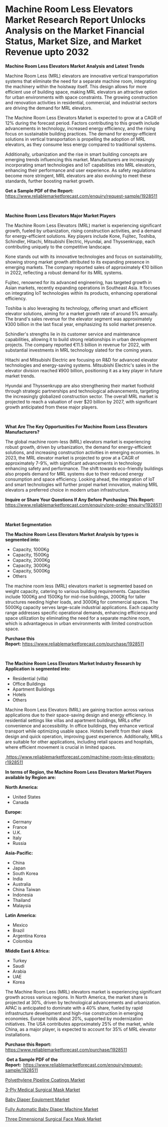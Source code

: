 <p><h1>Machine Room Less Elevators Market Research Report Unlocks Analysis on the Market Financial Status, Market Size, and Market Revenue upto 2032</h1></p><p><strong>Machine Room Less Elevators Market Analysis and Latest Trends</strong></p>
<p><p>Machine Room Less (MRL) elevators are innovative vertical transportation systems that eliminate the need for a separate machine room, integrating the machinery within the hoistway itself. This design allows for more efficient use of building space, making MRL elevators an attractive option for urban environments with space constraints. The growing construction and renovation activities in residential, commercial, and industrial sectors are driving the demand for MRL elevators. </p><p>The Machine Room Less Elevators Market is expected to grow at a CAGR of 12% during the forecast period. Factors contributing to this growth include advancements in technology, increased energy efficiency, and the rising focus on sustainable building practices. The demand for energy-efficient solutions in vertical transportation is propelling the adoption of MRL elevators, as they consume less energy compared to traditional systems. </p><p>Additionally, urbanization and the rise in smart building concepts are emerging trends influencing this market. Manufacturers are increasingly incorporating smart technologies and IoT capabilities into MRL elevators, enhancing their performance and user experience. As safety regulations become more stringent, MRL elevators are also evolving to meet these standards, further boosting market growth.</p></p>
<p><strong>Get a Sample PDF of the Report:&nbsp;</strong> <a href="https://www.reliablemarketforecast.com/enquiry/request-sample/1928511?utm_campaign=1840&utm_medium=2&utm_source=Github&utm_content=ia&utm_term=29032025&utm_id=machine-room-less-elevators">https://www.reliablemarketforecast.com/enquiry/request-sample/1928511</a></p>
<p>&nbsp;</p>
<p><strong>Machine Room Less Elevators Major Market Players</strong></p>
<p><p>The Machine Room Less Elevators (MRL) market is experiencing significant growth, fueled by urbanization, rising construction activities, and a demand for energy-efficient solutions. Key players include Kone, Fujitec, Toshiba, Schindler, Hitachi, Mitsubishi Electric, Hyundai, and Thyssenkrupp, each contributing uniquely to the competitive landscape.</p><p>Kone stands out with its innovative technologies and focus on sustainability, showing strong market growth attributed to its expanding presence in emerging markets. The company reported sales of approximately €10 billion in 2022, reflecting a robust demand for its MRL systems.</p><p>Fujitec, renowned for its advanced engineering, has targeted growth in Asian markets, recently expanding operations in Southeast Asia. It focuses on integrating IoT technologies within its products, enhancing operational efficiency.</p><p>Toshiba is also leveraging its technology, offering smart and efficient elevator solutions, aiming for a market growth rate of around 5% annually. The brand's sales revenue for the elevator segment was approximately ¥300 billion in the last fiscal year, emphasizing its solid market presence.</p><p>Schindler's strengths lie in its customer service and maintenance capabilities, allowing it to build strong relationships in urban development projects. The company reported €11.5 billion in revenue for 2022, with substantial investments in MRL technology slated for the coming years.</p><p>Hitachi and Mitsubishi Electric are focusing on R&D for advanced elevator technologies and energy-saving systems. Mitsubishi Electric's sales in the elevator division reached ¥900 billion, positioning it as a key player in future market trends.</p><p>Hyundai and Thyssenkrupp are also strengthening their market foothold through strategic partnerships and technological advancements, targeting the increasingly globalized construction sector. The overall MRL market is projected to reach a valuation of over $20 billion by 2027, with significant growth anticipated from these major players.</p></p>
<p>&nbsp;</p>
<p><strong>What Are The Key Opportunities For Machine Room Less Elevators Manufacturers?</strong></p>
<p><p>The global machine room-less (MRL) elevators market is experiencing robust growth, driven by urbanization, the demand for energy-efficient solutions, and increasing construction activities in emerging economies. In 2023, the MRL elevator market is projected to grow at a CAGR of approximately 7-9%, with significant advancements in technology enhancing safety and performance. The shift towards eco-friendly buildings also propels demand for MRL systems due to their reduced energy consumption and space efficiency. Looking ahead, the integration of IoT and smart technologies will further propel market innovation, making MRL elevators a preferred choice in modern urban infrastructure.</p></p>
<p><strong>Inquire or Share Your Questions If Any Before Purchasing This Report:</strong> <a href="https://www.reliablemarketforecast.com/enquiry/pre-order-enquiry/1928511?utm_campaign=1840&utm_medium=2&utm_source=Github&utm_content=ia&utm_term=29032025&utm_id=machine-room-less-elevators">https://www.reliablemarketforecast.com/enquiry/pre-order-enquiry/1928511</a></p>
<p>&nbsp;</p>
<p><strong>Market Segmentation</strong></p>
<p><strong>The Machine Room Less Elevators Market Analysis by types is segmented into:</strong></p>
<p><ul><li>Capacity, 1000Kg</li><li>Capacity, 1500Kg</li><li>Capacity, 2000Kg</li><li>Capacity, 3000Kg</li><li>Capacity, 5000Kg</li><li>Others</li></ul></p>
<p><p>The machine room less (MRL) elevators market is segmented based on weight capacity, catering to various building requirements. Capacities include 1000Kg and 1500Kg for mid-rise buildings, 2000Kg for taller structures needing higher loads, and 3000Kg for commercial spaces. The 5000Kg capacity serves large-scale industrial applications. Each capacity range addresses specific operational demands, enhancing efficiency and space utilization by eliminating the need for a separate machine room, which is advantageous in urban environments with limited construction space.</p></p>
<p><strong>Purchase this Report:&nbsp;</strong><a href="https://www.reliablemarketforecast.com/purchase/1928511?utm_campaign=1840&utm_medium=2&utm_source=Github&utm_content=ia&utm_term=29032025&utm_id=machine-room-less-elevators">https://www.reliablemarketforecast.com/purchase/1928511</a></p>
<p>&nbsp;</p>
<p><strong>The Machine Room Less Elevators Market Industry Research by Application is segmented into:</strong></p>
<p><ul><li>Residential (villa)</li><li>Office Buildings</li><li>Apartment Buildings</li><li>Hotels</li><li>Others</li></ul></p>
<p><p>Machine Room Less Elevators (MRL) are gaining traction across various applications due to their space-saving design and energy efficiency. In residential settings like villas and apartment buildings, MRLs offer convenience and accessibility. In office buildings, they enhance vertical transport while optimizing usable space. Hotels benefit from their sleek design and quick operation, improving guest experience. Additionally, MRLs are suitable for other applications, including retail spaces and hospitals, where efficient movement is crucial in limited spaces.</p></p>
<p><a href="https://www.reliablemarketforecast.com/machine-room-less-elevators-r1928511?utm_campaign=1840&utm_medium=2&utm_source=Github&utm_content=ia&utm_term=29032025&utm_id=machine-room-less-elevators">&nbsp;https://www.reliablemarketforecast.com/machine-room-less-elevators-r1928511</a></p>
<p><strong>In terms of Region, the Machine Room Less Elevators Market Players available by Region are:</strong></p>
<p>
    <p> <strong> North America: </strong>
        <ul>
            <li>United States</li>
            <li>Canada</li>
        </ul>
        </p> 
    <p> <strong> Europe: </strong>
        <ul>
            <li>Germany</li>
            <li>France</li>
            <li>U.K.</li>
            <li>Italy</li>
            <li>Russia</li>
        </ul>
        </p> 
    <p> <strong> Asia-Pacific: </strong>
        <ul>
            <li>China</li>
            <li>Japan</li>
            <li>South Korea</li>
            <li>India</li>
            <li>Australia</li>
            <li>China Taiwan</li>
            <li>Indonesia</li>
            <li>Thailand</li>
            <li>Malaysia</li>
        </ul>
        </p> 
    <p> <strong> Latin America: </strong>
        <ul>
            <li>Mexico</li>
            <li>Brazil</li>
            <li>Argentina Korea</li>
            <li>Colombia</li>
        </ul>
        </p> 
    <p> <strong> Middle East & Africa: </strong>
        <ul>
            <li>Turkey</li>
            <li>Saudi</li>
            <li>Arabia</li>
            <li>UAE</li>
            <li>Korea</li>
        </ul>
    </p>
    </p>
<p><p>The Machine Room Less (MRL) elevators market is experiencing significant growth across various regions. In North America, the market share is projected at 30%, driven by technological advancements and urbanization. APAC is anticipated to dominate with a 40% share, fueled by rapid infrastructure development and high-rise construction in emerging economies. Europe holds about 20%, supported by modernization initiatives. The USA contributes approximately 25% of the market, while China, as a major player, is expected to account for 35% of MRL elevator installations.</p></p>
<p><strong>Purchase this Report: </strong><a href="https://www.reliablemarketforecast.com/purchase/1928511?utm_campaign=1840&utm_medium=2&utm_source=Github&utm_content=ia&utm_term=29032025&utm_id=machine-room-less-elevators">https://www.reliablemarketforecast.com/purchase/1928511</a></p>
<p>&nbsp;<strong>Get a Sample PDF of the Report:&nbsp;&nbsp;</strong><a href="https://www.reliablemarketforecast.com/enquiry/request-sample/1928511?utm_campaign=1840&utm_medium=2&utm_source=Github&utm_content=ia&utm_term=29032025&utm_id=machine-room-less-elevators">https://www.reliablemarketforecast.com/enquiry/request-sample/1928511</a></p>
<p><strong></strong></p>
<p><p><a href="https://github.com/ienamoun/Market-Research-Report-List-1/blob/main/polyethylene-pipeline-coatings-market.md?utm_campaign=1840&utm_medium=2&utm_source=Github&utm_content=ia&utm_term=29032025&utm_id=machine-room-less-elevators">Polyethylene Pipeline Coatings Market</a></p><p><a href="https://github.com/duskodazzi34/Market-Research-Report-List-1/blob/main/3-ply-medical-surgical-mask-market.md?utm_campaign=1840&utm_medium=2&utm_source=Github&utm_content=ia&utm_term=29032025&utm_id=machine-room-less-elevators">3-Ply Medical Surgical Mask Market</a></p><p><a href="https://github.com/drevertevell/Market-Research-Report-List-1/blob/main/baby-diaper-equipment-market.md?utm_campaign=1840&utm_medium=2&utm_source=Github&utm_content=ia&utm_term=29032025&utm_id=machine-room-less-elevators">Baby Diaper Equipment Market</a></p><p><a href="https://github.com/elhibacajka/Market-Research-Report-List-1/blob/main/fully-automatic-baby-diaper-machine-market.md?utm_campaign=1840&utm_medium=2&utm_source=Github&utm_content=ia&utm_term=29032025&utm_id=machine-room-less-elevators">Fully Automatic Baby Diaper Machine Market</a></p><p><a href="https://github.com/jolashta/Market-Research-Report-List-1/blob/main/three-dimensional-surgical-face-mask-market.md?utm_campaign=1840&utm_medium=2&utm_source=Github&utm_content=ia&utm_term=29032025&utm_id=machine-room-less-elevators">Three Dimensional Surgical Face Mask Market</a></p></p>